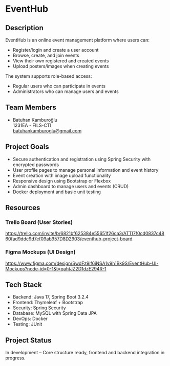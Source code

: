 # EventHub

## Description
EventHub is an online event management platform where users can:
- Register/login and create a user account
- Browse, create, and join events
- View their own registered and created events
- Upload posters/images when creating events

The system supports role-based access:
- Regular users who can participate in events
- Administrators who can manage users and events

## Team Members
- Batuhan Kamburoğlu  
  1231EA - FILS-CTI  
  batuhankamburoglu@gmail.com

## Project Goals
- Secure authentication and registration using Spring Security with encrypted passwords
- User profile pages to manage personal information and event history
- Event creation with image upload functionality
- Responsive design using Bootstrap or Flexbox
- Admin dashboard to manage users and events (CRUD)
- Docker deployment and basic unit testing

## Resources

### Trello Board (User Stories)
https://trello.com/invite/b/6821bf625384e55651f26ca3/ATTI7f0cd0837c4860fad9ddc9d7cf09ab957D8D2903/eventhub-project-board

### Figma Mockups (UI Design)
https://www.figma.com/design/SwdFz9lf6iNSA1v9h1Bk9S/EventHub-UI-Mockups?node-id=0-1&t=qahtJZ2D1dzE294R-1

## Tech Stack
- Backend: Java 17, Spring Boot 3.2.4
- Frontend: Thymeleaf + Bootstrap
- Security: Spring Security
- Database: MySQL with Spring Data JPA
- DevOps: Docker
- Testing: JUnit

## Project Status
In development – Core structure ready, frontend and backend integration in progress.
